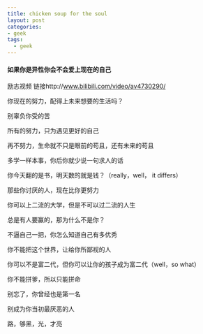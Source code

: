 ```yaml
---
title: chicken soup for the soul
layout: post
categories:
- geek
tags:
  - geek
---
```


#### 如果你是异性你会不会爱上现在的自己

励志视频 链接http://www.bilibili.com/video/av4730290/

你现在的努力，配得上未来想要的生活吗？

别辜负你受的苦

所有的努力，只为遇见更好的自己

再不努力，生命就不只是眼前的苟且，还有未来的苟且

多学一样本事，你后你就少说一句求人的话

你今天翻的是书，明天数的就是钱？（really，well， it differs）

那些你讨厌的人，现在比你更努力

你可以上二流的大学，但是不可以过二流的人生

总是有人要赢的，那为什么不是你？

不逼自己一把，你怎么知道自己有多优秀

你不能把这个世界，让给你所鄙视的人

你可以不是富二代，但你可以让你的孩子成为富二代（well，so what）

你不能拼爹，所以只能拼命

别忘了，你曾经也是第一名

别成为你当初最厌恶的人

路，够黑，光，才亮
